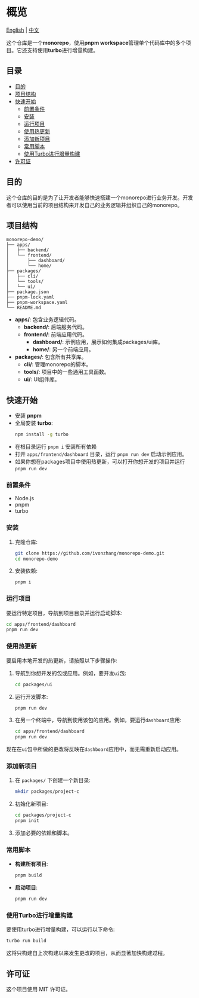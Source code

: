 # 概览

[English](./README.md) | [中文](./README.zh-cn.md)

这个仓库是一个**monorepo**，使用**pnpm workspace**管理单个代码库中的多个项目。它还支持使用**turbo**进行增量构建。

## 目录

- [目的](#目的)
- [项目结构](#项目结构)
- [快速开始](#快速开始)
  - [前置条件](#前置条件)
  - [安装](#安装)
  - [运行项目](#运行项目)
  - [使用热更新](#使用热更新)
  - [添加新项目](#添加新项目)
  - [常用脚本](#常用脚本)
  - [使用Turbo进行增量构建](#使用turbo进行增量构建)
- [许可证](#许可证)

## 目的

这个仓库的目的是为了让开发者能够快速搭建一个monorepo进行业务开发。开发者可以使用当前的项目结构来开发自己的业务逻辑并组织自己的monorepo。

## 项目结构

```
monorepo-demo/
├── apps/
│   ├── backend/
│   └── frontend/
│       ├── dashboard/
│       └── home/
├── packages/
│   ├── cli/
│   └── tools/
│   └── ui/
├── package.json
├── pnpm-lock.yaml
├── pnpm-workspace.yaml
└── README.md
```

- **apps/**: 包含业务逻辑代码。
  - **backend/**: 后端服务代码。
  - **frontend/**: 前端应用代码。
    - **dashboard/**: 示例应用，展示如何集成packages/ui库。
    - **home/**: 另一个前端应用。
- **packages/**: 包含所有共享库。
  - **cli/**: 管理monorepo的脚本。
  - **tools/**: 项目中的一些通用工具函数。
  - **ui/**: UI组件库。

## 快速开始

- 安装 **pnpm**
- 全局安装 **turbo**:
    ```sh
    npm install -g turbo
    ```
- 在根目录运行 `pnpm i` 安装所有依赖
- 打开 `apps/frontend/dashboard` 目录，运行 `pnpm run dev` 启动示例应用。
- 如果你想在packages项目中使用热更新，可以打开你想开发的项目并运行 `pnpm run dev`

### 前置条件

- Node.js
- pnpm
- turbo

### 安装

1. 克隆仓库:
    ```sh
    git clone https://github.com/ivonzhang/monorepo-demo.git
    cd monorepo-demo
    ```

2. 安装依赖:
    ```sh
    pnpm i
    ```

### 运行项目

要运行特定项目，导航到项目目录并运行启动脚本:

```sh
cd apps/frontend/dashboard
pnpm run dev
```

### 使用热更新

要启用本地开发的热更新，请按照以下步骤操作:

1. 导航到你想开发的包或应用。例如，要开发`ui`包:
    ```sh
    cd packages/ui
    ```

2. 运行开发脚本:
    ```sh
    pnpm run dev
    ```

3. 在另一个终端中，导航到使用该包的应用。例如，要运行`dashboard`应用:
    ```sh
    cd apps/frontend/dashboard
    pnpm run dev
    ```

现在在`ui`包中所做的更改将反映在`dashboard`应用中，而无需重新启动应用。

### 添加新项目

1. 在 `packages/` 下创建一个新目录:
    ```sh
    mkdir packages/project-c
    ```

2. 初始化新项目:
    ```sh
    cd packages/project-c
    pnpm init
    ```

3. 添加必要的依赖和脚本。

### 常用脚本

- **构建所有项目**:
    ```sh
    pnpm build
    ```

- **启动项目**:
    ```sh
    pnpm run dev
    ```

### 使用Turbo进行增量构建

要使用turbo进行增量构建，可以运行以下命令:

```sh
turbo run build
```

这将只构建自上次构建以来发生更改的项目，从而显著加快构建过程。

## 许可证

这个项目使用 MIT 许可证。
